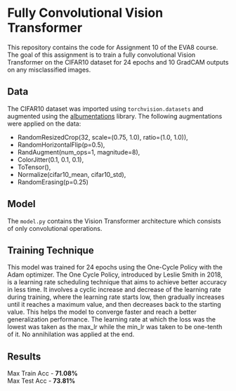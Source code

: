 
# Fully Convolutional Vision Transformer

This repository contains the code for Assignment 10 of the EVA8 course. The goal of this assignment is to train a fully convolutional Vision Transformer on the CIFAR10 dataset for 24 epochs and 10 GradCAM outputs on any misclassified images.
## Data

The CIFAR10 dataset was imported using `torchvision.datasets` and augmented using the [albumentations](https://albumentations.ai) library. The following augmentations were applied on the data:
* RandomResizedCrop(32, scale=(0.75, 1.0), ratio=(1.0, 1.0)),
* RandomHorizontalFlip(p=0.5),
* RandAugment(num_ops=1, magnitude=8),
* ColorJitter(0.1, 0.1, 0.1),
* ToTensor(),
* Normalize(cifar10_mean, cifar10_std),
* RandomErasing(p=0.25)



## Model
The `model.py` contains the Vision Transformer architecture which consists of only convolutional operations.

## Training Technique

This model was trained for 24 epochs using the One-Cycle Policy with the Adam optimizer. The One Cycle Policy, introduced by Leslie Smith in 2018, is a learning rate scheduling technique that aims to achieve better accuracy in less time. It involves a cyclic increase and decrease of the learning rate during training, where the learning rate starts low, then gradually increases until it reaches a maximum value, and then decreases back to the starting value. This helps the model to converge faster and reach a better generalization performance.
The learning rate at which the loss was the lowest was taken as the max_lr while the min_lr was taken to be one-tenth of it. No annihilation was applied at the end.


## Results
Max Train Acc - **71.08%**
\
Max Test Acc - **73.81%**
